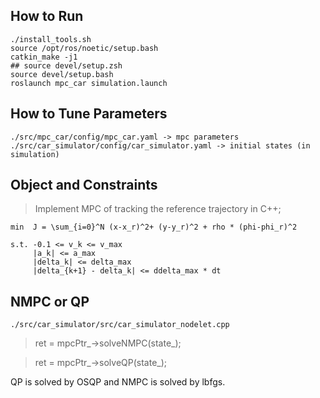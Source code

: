 ## How to Run
```
./install_tools.sh
source /opt/ros/noetic/setup.bash
catkin_make -j1
## source devel/setup.zsh
source devel/setup.bash
roslaunch mpc_car simulation.launch
```
## How to Tune Parameters
```
./src/mpc_car/config/mpc_car.yaml -> mpc parameters
./src/car_simulator/config/car_simulator.yaml -> initial states (in simulation)
```

## Object and Constraints
> Implement MPC of tracking the reference trajectory in C++;
```
min  J = \sum_{i=0}^N (x-x_r)^2+ (y-y_r)^2 + rho * (phi-phi_r)^2

s.t. -0.1 <= v_k <= v_max
     |a_k| <= a_max
     |delta_k| <= delta_max
     |delta_{k+1} - delta_k| <= ddelta_max * dt
```

## NMPC or QP

```
./src/car_simulator/src/car_simulator_nodelet.cpp
```
>ret = mpcPtr_->solveNMPC(state_);

>ret = mpcPtr_->solveQP(state_);

QP is solved by OSQP and NMPC is solved by lbfgs.
